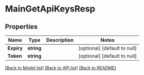 # MainGetApiKeysResp

## Properties
Name | Type | Description | Notes
------------ | ------------- | ------------- | -------------
**Expiry** | **string** |  | [optional] [default to null]
**Token** | **string** |  | [optional] [default to null]

[[Back to Model list]](../README.md#documentation-for-models) [[Back to API list]](../README.md#documentation-for-api-endpoints) [[Back to README]](../README.md)

